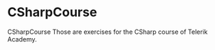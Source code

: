 CSharpCourse
============

CSharpCourse
Those are exercises for the CSharp course of Telerik Academy.